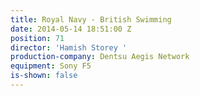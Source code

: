 ```yaml
---
title: Royal Navy - British Swimming
date: 2014-05-14 18:51:00 Z
position: 71
director: 'Hamish Storey '
production-company: Dentsu Aegis Network
equipment: Sony F5
is-shown: false
---
```


